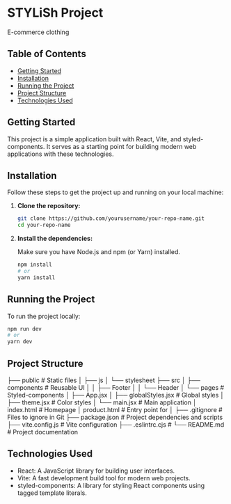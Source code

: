 # STYLiSh Project

E-commerce clothing

## Table of Contents

- [Getting Started](#getting-started)
- [Installation](#installation)
- [Running the Project](#running-the-project)
- [Project Structure](#project-structure)
- [Technologies Used](#technologies-used)

## Getting Started

This project is a simple application built with React, Vite, and styled-components. It serves as a starting point for building modern web applications with these technologies.

## Installation

Follow these steps to get the project up and running on your local machine:

1. **Clone the repository:**
     ```bash
    git clone https://github.com/yourusername/your-repo-name.git
    cd your-repo-name
   ```
2. **Install the dependencies:**
    
    Make sure you have Node.js and npm (or Yarn) installed.
     ```bash
    npm install
    # or
    yarn install
    ```
## Running the Project

To run the project locally:
```bash
npm run dev
# or
yarn dev
```
## Project Structure

├── public              # Static files
│   ├── js
│   └── stylesheet
├── src
│   ├── components      # Reusable UI 
│   │  ├── Footer
│   │  └── Header
│   └── pages           # Styled-components
│      ├── App.jsx 
│      ├── globalStyles.jsx   # Global styles
│      ├── theme.jsx    # Color styles
│      └── main.jsx     # Main application
│ 
index.html              # Homepage
│ 
product.html            # Entry point for
│ 
├── .gitignore          # Files to ignore in Git
├── package.json        # Project dependencies and scripts
├── vite.config.js      # Vite configuration
├── .eslintrc.cjs       #
└── README.md           # Project documentation

## Technologies Used

- React: A JavaScript library for building user interfaces.
- Vite: A fast development build tool for modern web projects.
- styled-components: A library for styling React components using tagged template literals.
